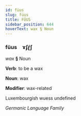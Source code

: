 ```yaml
---
id: füus
slug: füus
title: FÜUS
sidebar_position: 644
hoverText: wax § Noun
---
```


### füus&emsp;<span kind="abugida">ɤʄɽ́ʃ</span>

*wax* **§** Noun

**Verb**: to be a wax

**Noun**: wax

**Modifier**: wax-related

Luxembourgish wuess undefined

*Germanic Language Family*